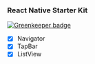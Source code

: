 ### React Native Starter Kit

[![Greenkeeper badge](https://badges.greenkeeper.io/roth1002/react-native-starter-kit.svg)](https://greenkeeper.io/)

- [x] Navigator
- [x] TapBar
- [x] ListView